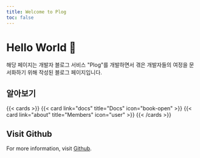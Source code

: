 ```yaml
---
title: Welcome to Plog
toc: false
---
```


# Hello World 👋
해당 페이지는 개발자 블로그 서비스 "Plog"를 개발하면서 겪은 개발자들의 여정을 문서화하기 위해 작성된 블로그 페이지입니다.

## 알아보기

{{< cards >}}
  {{< card link="docs" title="Docs" icon="book-open" >}}
  {{< card link="about" title="Members" icon="user" >}}
{{< /cards >}}

## Visit Github

For more information, visit [Github](https://github.com/project-555/project-555).
